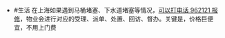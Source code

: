 - #生活 在上海如果遇到马桶堵塞、下水道堵塞等情况，[可以打电话 962121 报修](https://twitter.com/Hayami_kiraa/status/1625861977842089985)，物业会进行对应的受理、派单、处置、回访、督办。关键是，价格巨便宜，不用上门费